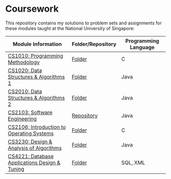 # Coursework
This repository contains my solutions to problem sets and assignments for these modules taught at the National University of Singapore:

Module Information | Folder/Repository | Programming Language
------------------ | ----------------- | --------------------
[CS1010: Programming Methodology](https://nusmods.com/modules/CS1010/programming-methodology) | [Folder](https://github.com/Sheikh-Umar/programming-coursework/tree/master/cs1010) | C
[CS1020: Data Structures & Algorithms 1](https://nusmods.com/modules/CS1020/data-structures-and-algorithms-i) | [Folder](https://github.com/Sheikh-Umar/programming-coursework/tree/master/cs1020) |  Java
[CS2010: Data Structures & Algorithms 2](https://nusmods.com/archive/CS2010/2016-2017/data-structures-and-algorithms-ii) | [Folder](https://github.com/Sheikh-Umar/programming-coursework/tree/master/cs2010) | Java
[CS2103: Software Engineering](https://nusmods.com/modules/CS2103/software-engineering)  |  [Repository](https://github.com/Sheikh-Umar/cs2103) | Java
[CS2106: Introduction to Operating Systems](https://nusmods.com/modules/CS2106/introduction-to-operating-systems) | [Folder](https://github.com/Sheikh-Umar/programming-coursework/tree/master/cs2106) | C
[CS3230: Design & Analysis of Algorithms](https://nusmods.com/modules/CS3230/design-and-analysis-of-algorithms) | [Folder](https://github.com/Sheikh-Umar/programming-coursework/tree/master/cs3230) | Java
[CS4221: Database Applications Design & Tuning](https://nusmods.com/courses/CS4221/database-applications-design-and-tuning) | [Folder](https://github.com/Sheikh-Umar/programming-coursework/tree/master/cs4221) | SQL, XML